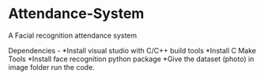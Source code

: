 # Attendance-System
A Facial recognition attendance system

Dependencies -
*Install visual studio with C/C++ build tools
*Install C Make Tools
*Install face recognition python package
*Give the  dataset (photo) in image folder run the  code.

